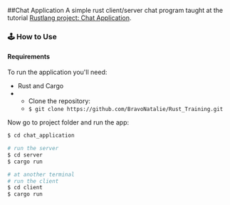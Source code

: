 ##Chat Application
A simple rust client/server chat program taught at the tutorial [Rustlang project: Chat Application](https://www.youtube.com/watch?v=CIhlfJSvxe4&list=PLJbE2Yu2zumDD5vy2BuSHvFZU0a6RDmgb).

### :joystick: How to Use

#### Requirements

To run the application you'll need:
* Rust and Cargo
* * Clone the repository:
  * ```$ git clone https://github.com/BravoNatalie/Rust_Training.git```

Now go to project folder and run the app:


```bash
$ cd chat_application

# run the server 
$ cd server
$ cargo run

# at another terminal
# run the client
$ cd client
$ cargo run
```